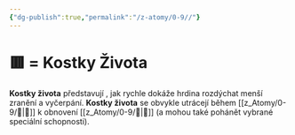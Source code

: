 ```yaml
---
{"dg-publish":true,"permalink":"/z-atomy/0-9//"}
---
```


# 🟥 = Kostky Života 
**Kostky života** představují , jak rychle dokáže hrdina rozdýchat menší zranění a vyčerpání.
**Kostky života** se obvykle utrácejí během [[z_Atomy/0-9/🪫\|🪫]] k obnovení [[z_Atomy/0-9/💖\|💖]] (a mohou také pohánět vybrané speciální schopnosti).